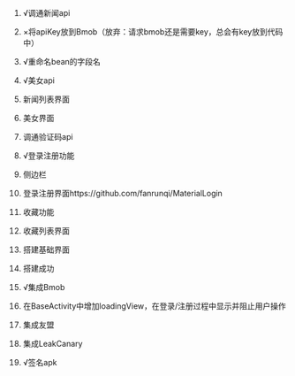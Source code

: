 1. √调通新闻api
1. ×将apiKey放到Bmob（放弃：请求bmob还是需要key，总会有key放到代码中）
1. √重命名bean的字段名
1. √美女api
1. 新闻列表界面
1. 美女界面
1. 调通验证码api
1. √登录注册功能
1. 侧边栏
1. 登录注册界面https://github.com/fanrunqi/MaterialLogin
1. 收藏功能
1. 收藏列表界面

1. 搭建基础界面
1. 搭建成功

1. √集成Bmob
1. 在BaseActivity中增加loadingView，在登录/注册过程中显示并阻止用户操作
1. 集成友盟
1. 集成LeakCanary
1. √签名apk